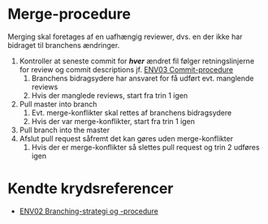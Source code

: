 # Merge-procedure
Merging skal foretages af en uafhængig reviewer, dvs. en der ikke har bidraget til branchens ændringer.

1. Kontroller at seneste commit for ***hver*** ændret fil følger retningslinjerne for review og commit descriptions jf. [ENV03 Commit-procedure](https://github.com/zealand-andp/HoeKulator/blob/master/09%20Environment/ENV03%20Commit-procedure.md)
   1. Branchens bidragsydere har ansvaret for få udført evt. manglende reviews
   2. Hvis der manglede reviews, start fra trin 1 igen
2. Pull master into branch
   1. Evt. merge-konflikter skal rettes af branchens bidragsydere
   2. Hvis der var merge-konflikter, start fra trin 1 igen
3. Pull branch into the master
4. Afslut pull request såfremt det kan gøres uden merge-konflikter
   1. Hvis der er merge-konflikter så slettes pull request og trin 2 udføres igen

# Kendte krydsreferencer
* [ENV02 Branching-strategi og -procedure](https://github.com/zealand-andp/HoeKulator/blob/master/09%20Environment/ENV02%20Branching-strategi%20og%20-procedure.md)
